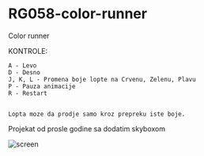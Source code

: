# RG058-color-runner
Color runner

KONTROLE:

	A - Levo
	D - Desno
	J, K, L - Promena boje lopte na Crvenu, Zelenu, Plavu
	P - Pauza animacije
	R - Restart
	
	
	Lopta moze da prodje samo kroz prepreku iste boje.

Projekat od prosle godine sa dodatim skyboxom

![screen](https://github.com/MATF-RG17/RG058-color-runner/blob/master/Screenshots/Screenshot%20from%202018-08-15%2019-06-07.png?raw=true "latest screenshot")
